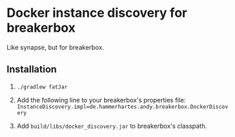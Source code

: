 # Docker instance discovery for breakerbox #

Like synapse, but for breakerbox.


## Installation ##

1. `./gradlew fatJar`

2. Add the following line to your breakerbox's properties file:
   `InstanceDiscovery.impl=de.hammerhartes.andy.breakerbox.DockerDiscovery`

3. Add `build/libs/docker_discovery.jar` to breakerbox's classpath. 
